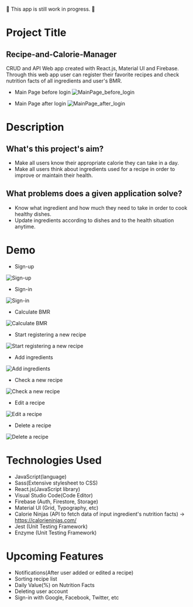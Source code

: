 🚧 This app is still work in progress. 🚧

# Project Title
## Recipe-and-Calorie-Manager
CRUD and API Web app created with React.js, Material UI and Firebase.
Through this web app user can register their favorite recipes and check nutrition facts of all ingredients and user's BMR.

- Main Page before login
![MainPage_before_login](https://user-images.githubusercontent.com/37167797/126250654-9f98bb7a-99f0-49b3-9524-f43e68fa4058.png)

- Main Page after login
![MainPage_after_login](https://user-images.githubusercontent.com/37167797/126250673-87c2c3dd-6a50-44c8-a57b-c69322764b4c.png)

# Description
## What's this project's aim? 
- Make all users know their appropriate calorie they can take in a day.
- Make all users think about ingredients used for a recipe in order to improve or maintain their health.

## What problems does a given application solve? 
- Know what ingredient and how much they need to take in order to cook healthy dishes.
- Update ingredients according to dishes and to the health situation anytime.

# Demo
- Sign-up

![Sign-up](https://media.giphy.com/media/w8mJdZwxk1LtVM8amr/giphy.gif)


- Sign-in
 
![Sign-in](https://media.giphy.com/media/rv3trIXpK8SES3Iixi/giphy.gif)


- Calculate BMR

![Calculate BMR](https://media.giphy.com/media/MV7XvXf0GqQGmAysBs/giphy.gif)


- Start registering a new recipe

![Start registering a new recipe](https://media.giphy.com/media/YqMQi19CUhlx19NzWA/giphy.gif)


- Add ingredients

![Add ingredients](https://media.giphy.com/media/3blIdQZop58AErVZ10/giphy.gif)


- Check a new recipe

![Check a new recipe](https://media.giphy.com/media/BkjM39xobvtWWz5d7S/giphy.gif)


- Edit a recipe

![Edit a recipe](https://media.giphy.com/media/6YaqW1VWXg8rOmP4qJ/giphy.gif)


- Delete a recipe

![Delete a recipe](https://media.giphy.com/media/4JBBnlg3AQRhS3yF7x/giphy.gif) 


# Technologies Used
- JavaScript(language)
- Sass(Extensive stylesheet to CSS)
- React.js(JavaScript library)
- Visual Studio Code(Code Editor)
- Firebase (Auth, Firestore, Storage)
- Material UI (Grid, Typography, etc)
- Calorie Ninjas (API to fetch data of input ingredient's nutrition facts) -> https://calorieninjas.com/
- Jest (Unit Testing Framework)
- Enzyme (Unit Testing Framework)

# Upcoming Features
- Notifications(After user added or edited a recipe)
- Sorting recipe list
- Daily Value(%) on Nutrition Facts
- Deleting user account
- Sign-in with Google, Facebook, Twitter, etc

